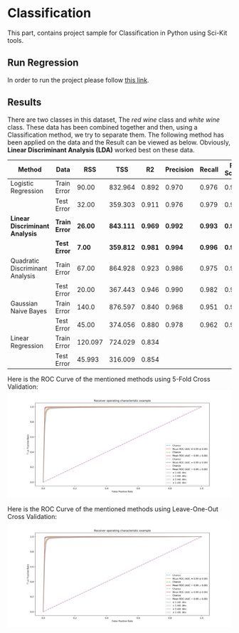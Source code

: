 # Classification
This part, contains project sample for Classification in Python using Sci-Kit tools.

## Run Regression
In order to run the project please follow <a href="https://github.com/ArefMq/ML-Project/blob/master/README.md#Runing Project">
this link</a>.

 
## Results
There are two classes in this dataset, The *red wine* class and *white wine* class. These data has been combined together
and then, using a Classification method, we try to separate them. The following method has been applied on the data and
the Result can be viewed as below. Obviously, **Linear Discriminant Analysis (LDA)** worked best on these data.

| Method                              |  Data         |  RSS    |  TSS      |  R2     |  Precision |  Recall | F-Score |
|-------------------------------------|---------------|---------|-----------|---------|------------|---------|---------|
| Logistic Regression                 |  Train Error  |  90.00  |  832.964  |  0.892  |  0.970     |  0.976  |  0.973  |
|                                     |  Test Error   |  32.00  |  359.303  |  0.911  |  0.976     |  0.979  |  0.978  |
| **Linear Discriminant Analysis**    |**Train Error**|**26.00**|**843.111**|**0.969**|**0.992**   |**0.993**|**0.992**|
|                                     |**Test Error** |**7.00** |**359.812**|**0.981**|**0.994**   |**0.996**|**0.995**|
| Quadratic Discriminant Analysis     |  Train Error  |  67.00  |  864.928  |  0.923  |  0.986     |  0.975  |  0.980  |
|                                     |  Test Error   |  20.00  |  367.443  |  0.946  |  0.990     |  0.982  |  0.986  |
| Gaussian Naive Bayes                |  Train Error  |  140.0  |  876.597  |  0.840  |  0.968     |  0.951  |  0.959  |
|                                     |  Test Error   |  45.00  |  374.056  |  0.880  |  0.978     |  0.962  |  0.969  |
| Linear Regression                   |  Train Error  | 120.097 |  724.029  |  0.834  |            |         |         |
|                                     |  Test Error   |  45.993 |  316.009  |  0.854  |            |         |         |


Here is the ROC Curve of the mentioned methods using 5-Fold Cross Validation:
![alt text][roc5fold]

Here is the ROC Curve of the mentioned methods using Leave-One-Out Cross Validation:
![alt text][rocloocv]


[roc5fold]: https://github.com/ArefMq/ML-Project/blob/master/classification/roc5fold.png "ROC using 5-Fold CV"
[rocloocv]: https://github.com/ArefMq/ML-Project/blob/master/classification/rocloocv.png "ROC using LOOCV"
